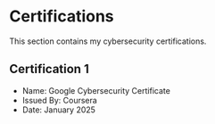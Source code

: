 # Certifications

This section contains my cybersecurity certifications.

## Certification 1
- Name: Google Cybersecurity Certificate
- Issued By: Coursera
- Date: January 2025


